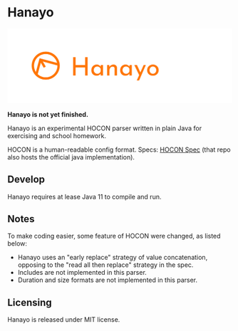 # Hanayo

![](res/img/logo.png)

**Hanayo is not yet finished.**

Hanayo is an experimental HOCON parser written in plain Java for exercising and school homework.

HOCON is a human-readable config format. Specs: [HOCON Spec][spec] (that repo also hosts the official java implementation).

## Develop

Hanayo requires at lease Java 11 to compile and run.

## Notes

To make coding easier, some feature of HOCON were changed, as listed below:

- Hanayo uses an "early replace" strategy of value concatenation, opposing to the "read all then replace" strategy in the spec.
- Includes are not implemented in this parser.
- Duration and size formats are not implemented in this parser.

[spec]: https://github.com/lightbend/config/blob/master/HOCON.md

## Licensing

Hanayo is released under MIT license.
